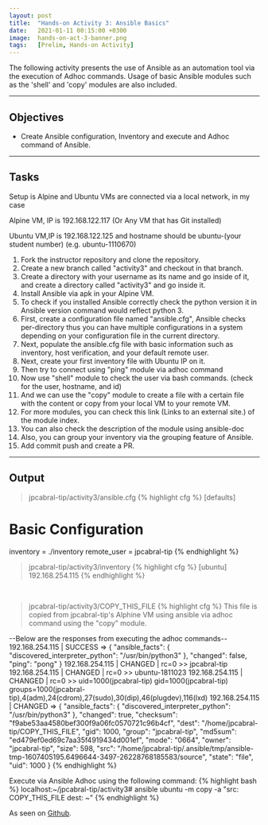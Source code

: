 ```yaml
---
layout: post
title:  "Hands-on Activity 3: Ansible Basics"
date:   2021-01-11 00:15:00 +0300
image:  hands-on-act-3-banner.png
tags:   [Prelim, Hands-on Activity]
---
```

The following activity presents the use of Ansible as an automation tool via the execution of Adhoc commands. Usage of basic Ansible modules such as the 'shell' and 'copy' modules are also included.

***

## Objectives

* Create Ansible configuration, Inventory and execute and Adhoc command of Ansible.

***

## Tasks

Setup is Alpine and Ubuntu VMs are connected via a local network, in my case

Alpine VM, IP is 192.168.122.117 (Or Any VM that has Git installed)

Ubuntu VM,IP is 192.168.122.125 and hostname should be ubuntu-(your student number) (e.g. ubuntu-1110670)

1. Fork the instructor repository and clone the repository.
2. Create a new branch called "activity3" and checkout in that branch.
3. Create a directory with your username as its name and go inside of it, and create a directory called "activity3" and go inside it.
4. Install Ansible via apk in your Alpine VM.
5. To check if you installed Ansible correctly check the python version it in Ansible version command would reflect python 3.
6. First, create a configuration file named "ansible.cfg", Ansible checks per-directory thus you can have multiple configurations in a system depending on your configuration file in the current directory.
7. Next, populate the ansible.cfg file with basic information such as inventory, host verification, and your default remote user.
8. Next, create your first inventory file with Ubuntu IP on it.
9. Then try to connect using "ping" module via adhoc command
10. Now use "shell" module to check the user via bash commands. (check for the user, hostname, and id)
11. And we can use the "copy" module to create a file with a certain file with the content or copy from your local VM to your remote VM.
12. For more modules, you can check this link (Links to an external site.) of the module index.
13. You can also check the description of the module using ansible-doc 
14. Also, you can group your inventory via the grouping feature of Ansible.
15. Add commit push and create a PR.

***

## Output

> jpcabral-tip/activity3/ansible.cfg
{% highlight cfg %}
[defaults]

# Basic Configuration
inventory = ./inventory
remote_user = jpcabral-tip
{% endhighlight %}
<br>

> jpcabral-tip/activity3/inventory
{% highlight cfg %}
[ubuntu]
192.168.254.115
{% endhighlight %}
<br>

> jpcabral-tip/activity3/COPY_THIS_FILE
{% highlight cfg %}
This file is copied from jpcabral-tip's Alphine VM using ansible via adhoc command using the "copy" module.

--Below are the responses from executing the adhoc commands--
192.168.254.115 | SUCCESS => {
    "ansible_facts": {
        "discovered_interpreter_python": "/usr/bin/python3"
    },
    "changed": false,
    "ping": "pong"
}
192.168.254.115 | CHANGED | rc=0 >>
jpcabral-tip
192.168.254.115 | CHANGED | rc=0 >>
ubuntu-1811023
192.168.254.115 | CHANGED | rc=0 >>
uid=1000(jpcabral-tip) gid=1000(jpcabral-tip) groups=1000(jpcabral-tip),4(adm),24(cdrom),27(sudo),30(dip),46(plugdev),116(lxd)
192.168.254.115 | CHANGED => {
    "ansible_facts": {
        "discovered_interpreter_python": "/usr/bin/python3"
    },
    "changed": true,
    "checksum": "f9abe53aa4580bef300f9a06fc0570721c96b4cf",
    "dest": "/home/jpcabral-tip/COPY_THIS_FILE",
    "gid": 1000,
    "group": "jpcabral-tip",
    "md5sum": "ed479ef0ed69c7aa35f4919434d001ef",
    "mode": "0664",
    "owner": "jpcabral-tip",
    "size": 598,
    "src": "/home/jpcabral-tip/.ansible/tmp/ansible-tmp-1607405195.6496644-3497-26228768185583/source",
    "state": "file",
    "uid": 1000
}
{% endhighlight %}
<br>

Execute via Ansible Adhoc using the following command:
{% highlight bash %}
localhost:~/jpcabral-tip/activity3# ansible ubuntu -m copy -a "src: COPY_THIS_FILE dest: ~"
{% endhighlight %}

<p>As seen on <a href="https://github.com/jpcabral-tip/sysad2-12021/tree/activity3/">Github</a>.</p>